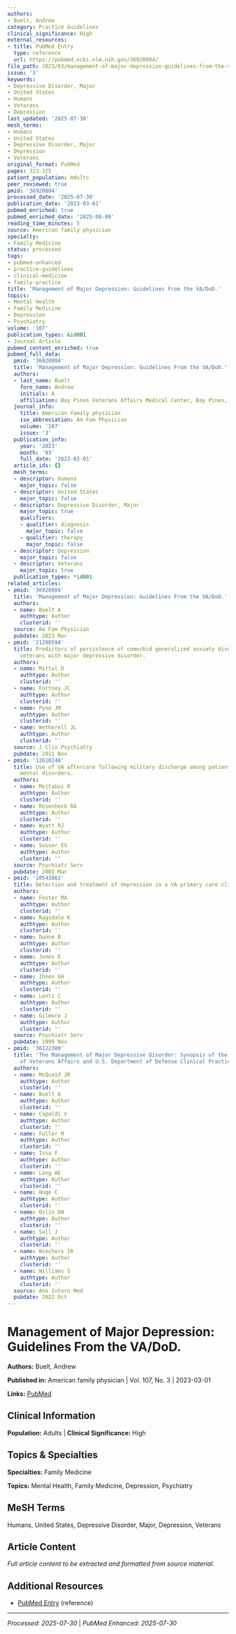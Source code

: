 ```yaml
---
authors:
- Buelt, Andrew
category: Practice Guidelines
clinical_significance: High
external_resources:
- title: PubMed Entry
  type: reference
  url: https://pubmed.ncbi.nlm.nih.gov/36920804/
file_path: 2023/03/management-of-major-depression-guidelines-from-the-va-dod.md
issue: '3'
keywords:
- Depressive Disorder, Major
- United States
- Humans
- Veterans
- Depression
last_updated: '2025-07-30'
mesh_terms:
- Humans
- United States
- Depressive Disorder, Major
- Depression
- Veterans
original_format: PubMed
pages: 323-325
patient_population: Adults
peer_reviewed: true
pmid: '36920804'
processed_date: '2025-07-30'
publication_date: '2023-03-01'
pubmed_enriched: true
pubmed_enriched_date: '2025-08-09'
reading_time_minutes: 5
source: American family physician
specialty:
- Family Medicine
status: processed
tags:
- pubmed-enhanced
- practice-guidelines
- clinical-medicine
- family-practice
title: 'Management of Major Depression: Guidelines From the VA/DoD.'
topics:
- Mental Health
- Family Medicine
- Depression
- Psychiatry
volume: '107'
publication_types: &id001
- Journal Article
pubmed_content_enriched: true
pubmed_full_data:
  pmid: '36920804'
  title: 'Management of Major Depression: Guidelines From the VA/DoD.'
  authors:
  - last_name: Buelt
    fore_name: Andrew
    initials: A
    affiliation: Bay Pines Veterans Affairs Medical Center, Bay Pines, FL.
  journal_info:
    title: American family physician
    iso_abbreviation: Am Fam Physician
    volume: '107'
    issue: '3'
  publication_info:
    year: '2023'
    month: '03'
    full_date: '2023-03-01'
  article_ids: {}
  mesh_terms:
  - descriptor: Humans
    major_topic: false
  - descriptor: United States
    major_topic: false
  - descriptor: Depressive Disorder, Major
    major_topic: true
    qualifiers:
    - qualifier: diagnosis
      major_topic: false
    - qualifier: therapy
      major_topic: false
  - descriptor: Depression
    major_topic: false
  - descriptor: Veterans
    major_topic: true
  publication_types: *id001
related_articles:
- pmid: '36920804'
  title: 'Management of Major Depression: Guidelines From the VA/DoD.'
  authors:
  - name: Buelt A
    authtype: Author
    clusterid: ''
  source: Am Fam Physician
  pubdate: 2023 Mar
- pmid: '21208594'
  title: Predictors of persistence of comorbid generalized anxiety disorder among
    veterans with major depressive disorder.
  authors:
  - name: Mittal D
    authtype: Author
    clusterid: ''
  - name: Fortney JC
    authtype: Author
    clusterid: ''
  - name: Pyne JM
    authtype: Author
    clusterid: ''
  - name: Wetherell JL
    authtype: Author
    clusterid: ''
  source: J Clin Psychiatry
  pubdate: 2011 Nov
- pmid: '12610248'
  title: Use of VA aftercare following military discharge among patients with serious
    mental disorders.
  authors:
  - name: Mojtabai R
    authtype: Author
    clusterid: ''
  - name: Rosenheck RA
    authtype: Author
    clusterid: ''
  - name: Wyatt RJ
    authtype: Author
    clusterid: ''
  - name: Susser ES
    authtype: Author
    clusterid: ''
  source: Psychiatr Serv
  pubdate: 2003 Mar
- pmid: '10543862'
  title: Detection and treatment of depression in a VA primary care clinic.
  authors:
  - name: Foster MA
    authtype: Author
    clusterid: ''
  - name: Ragsdale K
    authtype: Author
    clusterid: ''
  - name: Dunne B
    authtype: Author
    clusterid: ''
  - name: Jones E
    authtype: Author
    clusterid: ''
  - name: Ihnen GH
    authtype: Author
    clusterid: ''
  - name: Lentz C
    authtype: Author
    clusterid: ''
  - name: Gilmore J
    authtype: Author
    clusterid: ''
  source: Psychiatr Serv
  pubdate: 1999 Nov
- pmid: '36122380'
  title: 'The Management of Major Depressive Disorder: Synopsis of the 2022 U.S. Department
    of Veterans Affairs and U.S. Department of Defense Clinical Practice Guideline.'
  authors:
  - name: McQuaid JR
    authtype: Author
    clusterid: ''
  - name: Buelt A
    authtype: Author
    clusterid: ''
  - name: Capaldi V
    authtype: Author
    clusterid: ''
  - name: Fuller M
    authtype: Author
    clusterid: ''
  - name: Issa F
    authtype: Author
    clusterid: ''
  - name: Lang AE
    authtype: Author
    clusterid: ''
  - name: Hoge C
    authtype: Author
    clusterid: ''
  - name: Oslin DW
    authtype: Author
    clusterid: ''
  - name: Sall J
    authtype: Author
    clusterid: ''
  - name: Wiechers IR
    authtype: Author
    clusterid: ''
  - name: Williams S
    authtype: Author
    clusterid: ''
  source: Ann Intern Med
  pubdate: 2022 Oct
---
```


# Management of Major Depression: Guidelines From the VA/DoD.

**Authors:** Buelt, Andrew

**Published in:** American family physician | Vol. 107, No. 3 | 2023-03-01

**Links:** [PubMed](https://pubmed.ncbi.nlm.nih.gov/36920804/)

## Clinical Information

**Population:** Adults | **Clinical Significance:** High

## Topics & Specialties

**Specialties:** Family Medicine

**Topics:** Mental Health, Family Medicine, Depression, Psychiatry

## MeSH Terms

Humans, United States, Depressive Disorder, Major, Depression, Veterans

## Article Content

*Full article content to be extracted and formatted from source material.*

## Additional Resources

- [PubMed Entry](https://pubmed.ncbi.nlm.nih.gov/36920804/) (reference)

---

*Processed: 2025-07-30* | *PubMed Enhanced: 2025-07-30*
